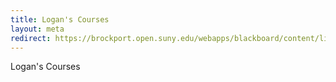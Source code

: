 ```yaml
---
title: Logan's Courses
layout: meta
redirect: https://brockport.open.suny.edu/webapps/blackboard/content/listContent.jsp?course_id=_1565_1&content_id=_41924_1 
---
```

Logan's Courses